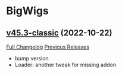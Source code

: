 # BigWigs

## [v45.3-classic](https://github.com/BigWigsMods/BigWigs/tree/v45.3-classic) (2022-10-22)
[Full Changelog](https://github.com/BigWigsMods/BigWigs/compare/v45.2-classic...v45.3-classic) [Previous Releases](https://github.com/BigWigsMods/BigWigs/releases)

- bump version  
- Loader: another tweak for missing addon  
